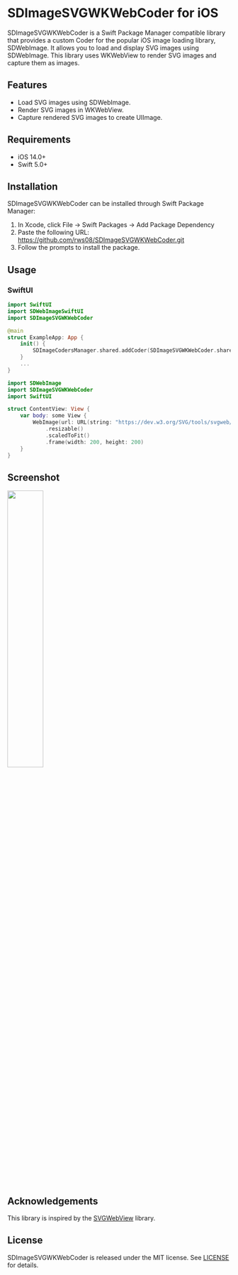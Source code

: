 # SDImageSVGWKWebCoder for iOS

SDImageSVGWKWebCoder is a Swift Package Manager compatible library that provides a custom Coder for the popular iOS image loading library, SDWebImage. It allows you to load and display SVG images using SDWebImage. This library uses WKWebView to render SVG images and capture them as images.

## Features
- Load SVG images using SDWebImage.
- Render SVG images in WKWebView.
- Capture rendered SVG images to create UIImage.

## Requirements
- iOS 14.0+
- Swift 5.0+

## Installation

SDImageSVGWKWebCoder can be installed through Swift Package Manager:

1. In Xcode, click File -> Swift Packages -> Add Package Dependency
2. Paste the following URL: https://github.com/rws08/SDImageSVGWKWebCoder.git
3. Follow the prompts to install the package.

## Usage

### SwiftUI

```swift
import SwiftUI
import SDWebImageSwiftUI
import SDImageSVGWKWebCoder

@main
struct ExampleApp: App {
    init() {
        SDImageCodersManager.shared.addCoder(SDImageSVGWKWebCoder.shared)
    }
    ...
}

import SDWebImage
import SDImageSVGWKWebCoder
import SwiftUI

struct ContentView: View {
    var body: some View {
        WebImage(url: URL(string: "https://dev.w3.org/SVG/tools/svgweb/samples/svg-files/alphachannel.svg"))
            .resizable()
            .scaledToFit()
            .frame(width: 200, height: 200)
    }
}
```

## Screenshot
<img src="https://github.com/rws08/SDImageSVGWKWebCoder/assets/7792240/cb41e4b9-23fd-4f1f-ad05-339cc9d7ce6b" width="40%"/>

## Acknowledgements

This library is inspired by the [SVGWebView](https://github.com/ZeeZide/SVGWebView) library.

## License

SDImageSVGWKWebCoder is released under the MIT license. See [LICENSE](https://github.com/rws08/SDImageSVGWKWebCoder/blob/main/LICENSE) for details.
